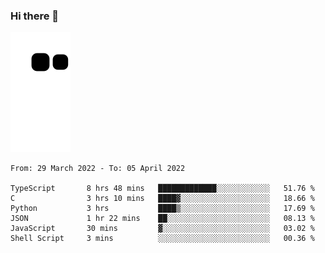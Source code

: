 ### Hi there 👋
![Alt text](https://raw.githubusercontent.com/romain22222/romain22222/output/github-contribution-grid-snake.svg)

<!--START_SECTION:waka-->

```text
From: 29 March 2022 - To: 05 April 2022

TypeScript       8 hrs 48 mins   █████████████░░░░░░░░░░░░   51.76 %
C                3 hrs 10 mins   ████▓░░░░░░░░░░░░░░░░░░░░   18.66 %
Python           3 hrs           ████▒░░░░░░░░░░░░░░░░░░░░   17.69 %
JSON             1 hr 22 mins    ██░░░░░░░░░░░░░░░░░░░░░░░   08.13 %
JavaScript       30 mins         ▓░░░░░░░░░░░░░░░░░░░░░░░░   03.02 %
Shell Script     3 mins          ░░░░░░░░░░░░░░░░░░░░░░░░░   00.36 %
```

<!--END_SECTION:waka-->
<!--
**romain22222/romain22222** is a ✨ _special_ ✨ repository because its `README.md` (this file) appears on your GitHub profile.

Here are some ideas to get you started:

- 🔭 I’m currently working on ...
- 🌱 I’m currently learning ...
- 👯 I’m looking to collaborate on ...
- 🤔 I’m looking for help with ...
- 💬 Ask me about ...
- 📫 How to reach me: ...
- 😄 Pronouns: ...
- ⚡ Fun fact: ...
-->
